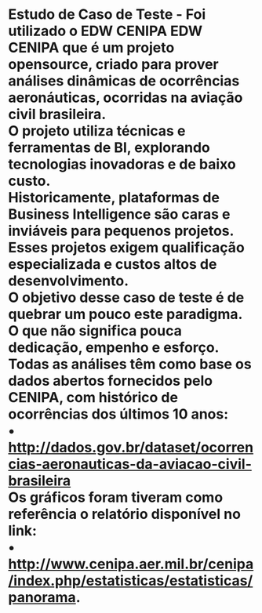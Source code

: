 # Estudo de Caso de Teste - Foi utilizado o EDW CENIPA EDW CENIPA que é um projeto opensource, criado para prover análises dinâmicas de ocorrências aeronáuticas, ocorridas na aviação civil brasileira. <br> O projeto utiliza técnicas e ferramentas de BI, explorando tecnologias inovadoras e de baixo custo. <br> Historicamente, plataformas de Business Intelligence são caras e inviáveis para pequenos projetos. <br>Esses projetos exigem qualificação especializada e custos altos de desenvolvimento. <br>O objetivo desse caso de teste é de quebrar um pouco este paradigma.<br> O que não significa pouca dedicação, empenho e esforço.<br> Todas as análises têm como base os dados abertos fornecidos pelo CENIPA, com histórico de ocorrências dos últimos 10 anos: <br> • http://dados.gov.br/dataset/ocorrencias-aeronauticas-da-aviacao-civil-brasileira <br> Os gráficos foram tiveram como referência o relatório disponível no link: <br> • http://www.cenipa.aer.mil.br/cenipa/index.php/estatisticas/estatisticas/panorama.
